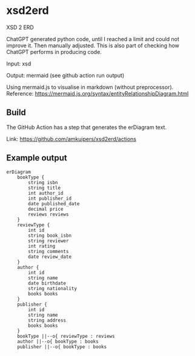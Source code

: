 # xsd2erd
XSD 2 ERD

ChatGPT generated python code, until I reached a limit and could not improve it.
Then manually adjusted. This is also part of checking how ChatGPT performs 
in producing code.

Input: xsd

Output: mermaid (see github action run output)

Using mermaid.js to visualise in markdown (without preprocessor).
Reference: https://mermaid.js.org/syntax/entityRelationshipDiagram.html

## Build
The GitHub Action has a step that generates the erDiagram text.

Link: https://github.com/amkuipers/xsd2erd/actions


## Example output

```mermaid
erDiagram
    bookType {
        string isbn
        string title
        int author_id
        int publisher_id
        date published_date
        decimal price
        reviews reviews
    }
    reviewType {
        int id
        string book_isbn
        string reviewer
        int rating
        string comments
        date review_date
    }
    author {
        int id
        string name
        date birthdate
        string nationality
        books books
    }
    publisher {
        int id
        string name
        string address
        books books
    }
    bookType ||--o{ reviewType : reviews
    author ||--o{ bookType : books
    publisher ||--o{ bookType : books


```
